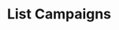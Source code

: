 ---
title: List Campaigns
excerpt: Lists all available campaigns (attack simulations and training).
api:
  file: spec.json
  operationId: get_campaigns
hidden: false
---
